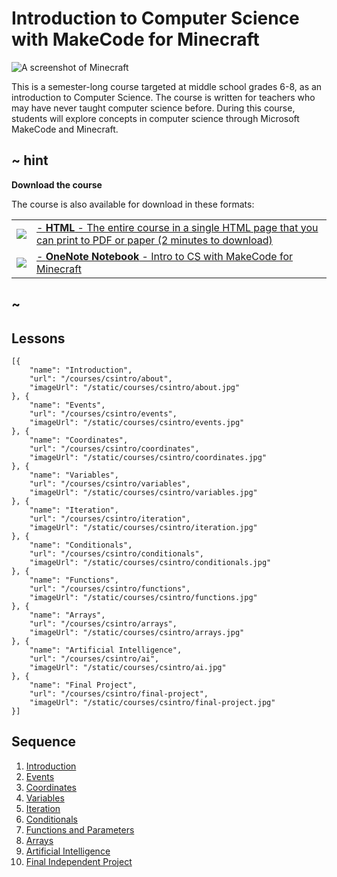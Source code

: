 # Introduction to Computer Science with MakeCode for Minecraft

![A screenshot of Minecraft](/static/courses/csintro/intro.jpg)

This is a semester-long course targeted at middle school grades 6-8, as an introduction to Computer Science. The course is written for teachers who may have never taught computer science before. During this course, students will explore concepts in computer science through Microsoft MakeCode and Minecraft.

## ~ hint

**Download the course**

The course is also available for download in these formats:

|                                                                                                       |                                                                                                                                                          |
| ----------------------------------------------------------------------------------------------------- | -------------------------------------------------------------------------------------------------------------------------------------------------------- |
| [![](/static/courses/icons/html-24x24.png)](/--docs#book:/courses/csintro/SUMMARY)                    | [- **HTML** - The entire course in a single HTML page that you can print to PDF or paper (2 minutes to download)](/--docs#book:/courses/csintro/SUMMARY) |
| [![](/static/courses/icons/microsoft-onenote-24x24.png)](https://aka.ms/MakeCodeforMinecraftNotebook) | [- **OneNote Notebook** - Intro to CS with MakeCode for Minecraft](https://aka.ms/MakeCodeforMinecraftNotebook)                                          |

## ~

## Lessons

```codecard
[{
    "name": "Introduction",
    "url": "/courses/csintro/about",
    "imageUrl": "/static/courses/csintro/about.jpg"
}, {
    "name": "Events",
    "url": "/courses/csintro/events",
    "imageUrl": "/static/courses/csintro/events.jpg"
}, {
    "name": "Coordinates",
    "url": "/courses/csintro/coordinates",
    "imageUrl": "/static/courses/csintro/coordinates.jpg"
}, {
    "name": "Variables",
    "url": "/courses/csintro/variables",
    "imageUrl": "/static/courses/csintro/variables.jpg"
}, {
    "name": "Iteration",
    "url": "/courses/csintro/iteration",
    "imageUrl": "/static/courses/csintro/iteration.jpg"
}, {
    "name": "Conditionals",
    "url": "/courses/csintro/conditionals",
    "imageUrl": "/static/courses/csintro/conditionals.jpg"
}, {
    "name": "Functions",
    "url": "/courses/csintro/functions",
    "imageUrl": "/static/courses/csintro/functions.jpg"
}, {
    "name": "Arrays",
    "url": "/courses/csintro/arrays",
    "imageUrl": "/static/courses/csintro/arrays.jpg"
}, {
    "name": "Artificial Intelligence",
    "url": "/courses/csintro/ai",
    "imageUrl": "/static/courses/csintro/ai.jpg"
}, {
    "name": "Final Project",
    "url": "/courses/csintro/final-project",
    "imageUrl": "/static/courses/csintro/final-project.jpg"
}]
```

## Sequence

1. [Introduction](/courses/csintro/about)
2. [Events](/courses/csintro/events)
3. [Coordinates](/courses/csintro/coordinates)
4. [Variables](/courses/csintro/variables)
5. [Iteration](/courses/csintro/iteration)
6. [Conditionals](/courses/csintro/conditionals)
7. [Functions and Parameters](/courses/csintro/functions)
8. [Arrays](/courses/csintro/arrays)
9. [Artificial Intelligence](/courses/csintro/ai)
10. [Final Independent Project](/courses/csintro/final-project)